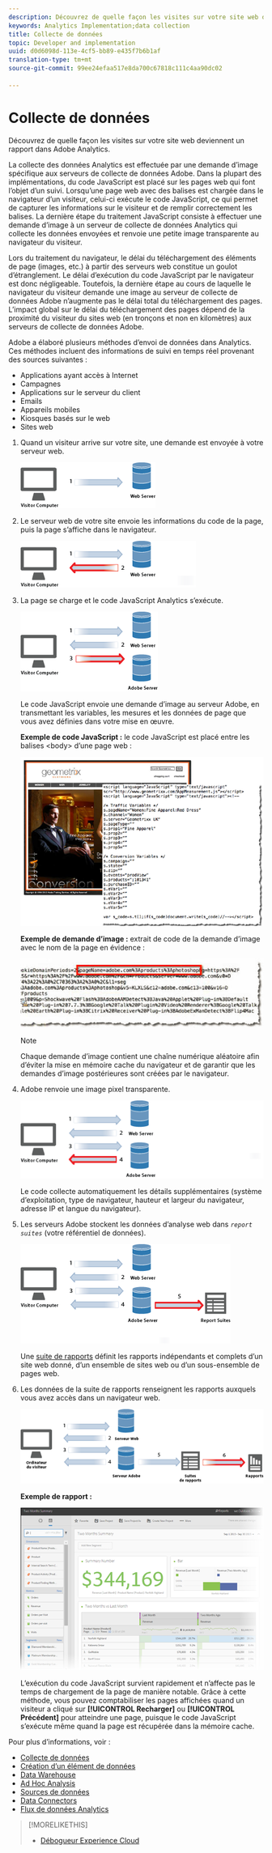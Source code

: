 ```yaml
---
description: Découvrez de quelle façon les visites sur votre site web deviennent un rapport dans Adobe Analytics.
keywords: Analytics Implementation;data collection
title: Collecte de données
topic: Developer and implementation
uuid: d0d6098d-113e-4cf5-bb89-e435f7b6b1af
translation-type: tm+mt
source-git-commit: 99ee24efaa517e8da700c67818c111c4aa90dc02

---
```



# Collecte de données

Découvrez de quelle façon les visites sur votre site web deviennent un rapport dans Adobe Analytics.

La collecte des données Analytics est effectuée par une demande d’image spécifique aux serveurs de collecte de données Adobe. Dans la plupart des implémentations, du code JavaScript est placé sur les pages web qui font l’objet d’un suivi. Lorsqu’une page web avec des balises est chargée dans le navigateur d’un visiteur, celui-ci exécute le code JavaScript, ce qui permet de capturer les informations sur le visiteur et de remplir correctement les balises. La dernière étape du traitement JavaScript consiste à effectuer une demande d’image à un serveur de collecte de données Analytics qui collecte les données envoyées et renvoie une petite image transparente au navigateur du visiteur.

Lors du traitement du navigateur, le délai du téléchargement des éléments de page (images, etc.) à partir des serveurs web constitue un goulot d’étranglement. Le délai d’exécution du code JavaScript par le navigateur est donc négligeable. Toutefois, la dernière étape au cours de laquelle le navigateur du visiteur demande une image au serveur de collecte de données Adobe n’augmente pas le délai total du téléchargement des pages. L’impact global sur le délai du téléchargement des pages dépend de la proximité du visiteur du sites web (en tronçons et non en kilomètres) aux serveurs de collecte de données Adobe.

Adobe a élaboré plusieurs méthodes d’envoi de données dans Analytics. Ces méthodes incluent des informations de suivi en temps réel provenant des sources suivantes :

* Applications ayant accès à Internet
* Campagnes
* Applications sur le serveur du client
* Emails
* Appareils mobiles
* Kiosques basés sur le web
* Sites web

<!-- 

<p>Need to reconcile with Data Collection topics in the user guide, in this guide, and in reference. </p>

 -->

1. Quand un visiteur arrive sur votre site, une demande est envoyée à votre serveur web.

   ![](assets/how-data-is-collected-1.png)

1. Le serveur web de votre site envoie les informations du code de la page, puis la page s’affiche dans le navigateur.

   ![](assets/how-data-is-collected-2.png)

1. La page se charge et le code JavaScript Analytics s’exécute.

   ![](assets/how-data-is-collected-3.png)

   Le code JavaScript envoie une demande d’image au serveur Adobe, en transmettant les variables, les mesures et les données de page que vous avez définies dans votre mise en œuvre.

   **Exemple de code JavaScript :** le code JavaScript est placé entre les balises &lt;body&gt; d’une page web :

   ![](assets/code-example-geometrixx.png)

   **Exemple de demande d’image :** extrait de code de la demande d’image avec le nom de la page en évidence :

   ![](assets/image-request-snippet.png)

   >[!NOTE]
   >
   >Chaque demande d’image contient une chaîne numérique aléatoire afin d’éviter la mise en mémoire cache du navigateur et de garantir que les demandes d’image postérieures sont créées par le navigateur.

1. Adobe renvoie une image pixel transparente.

   ![](assets/how-data-is-collected-4.png)

   Le code collecte automatiquement les détails supplémentaires (système d’exploitation, type de navigateur, hauteur et largeur du navigateur, adresse IP et langue du navigateur).

1. Les serveurs Adobe stockent les données d’analyse web dans *`report suites`* (votre référentiel de données).

   ![](assets/how-data-is-collected-5.png)

   Une [suite de rapports](https://marketing.adobe.com/resources/help/en_US/reference/report_suites_admin.html) définit les rapports indépendants et complets d’un site web donné, d’un ensemble de sites web ou d’un sous-ensemble de pages web.

1. Les données de la suite de rapports renseignent les rapports auxquels vous avez accès dans un navigateur web.

   ![](assets/how-data-is-collected-6.png)

   **Exemple de rapport :**

   ![](assets/two-months-summary-project.png)

   L’exécution du code JavaScript survient rapidement et n’affecte pas le temps de chargement de la page de manière notable. Grâce à cette méthode, vous pouvez comptabiliser les pages affichées quand un visiteur a cliqué sur **[!UICONTROL Recharger]** ou **[!UICONTROL Précédent]** pour atteindre une page, puisque le code JavaScript s’exécute même quand la page est récupérée dans la mémoire cache.

Pour plus d’informations, voir :

* [Collecte de données](/help/implement/js-implementation/data-collection/query-parameters.md)
* [Création d’un élément de données](/help/implement/c-implement-with-dtm/t-data-element.md)
* [Data Warehouse](https://marketing.adobe.com/resources/help/en_US/reference/data_warehouse.html)
* [Ad Hoc Analysis](https://marketing.adobe.com/resources/help/en_US/dsc/c_getting_started.html)
* [Sources de données](https://marketing.adobe.com/resources/help/en_US/whitepapers/ftp/ftp_datasources.html)
* [Data Connectors](https://marketing.adobe.com/resources/help/en_US/whitepapers/ftp/ftp_genesis.html)
* [Flux de données Analytics](/help/export/analytics-data-feed/data-feed-overview.md)

>[!MORELIKETHIS]
>       
>* [Débogueur Experience Cloud](/help/implement/impl-testing/debugger.md)

